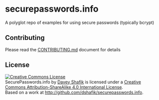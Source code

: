 # securepasswords.info


A polyglot repo of examples for using secure passwords (typically bcrypt)

## Contributing

Please read the [CONTRIBUTING.md](/blob/master/CONTRIBUTING.md) document for details

## License

<a rel="license" href="http://creativecommons.org/licenses/by-sa/4.0/"><img alt="Creative Commons License" style="border-width:0" src="https://i.creativecommons.org/l/by-sa/4.0/88x31.png" /></a><br /><span xmlns:dct="http://purl.org/dc/terms/" property="dct:title">SecurePasswords.info</span> by <a xmlns:cc="http://creativecommons.org/ns#" href="http://securepasswords.info" property="cc:attributionName" rel="cc:attributionURL">Davey Shafik</a> is licensed under a <a rel="license" href="http://creativecommons.org/licenses/by-sa/4.0/">Creative Commons Attribution-ShareAlike 4.0 International License</a>.<br />Based on a work at <a xmlns:dct="http://purl.org/dc/terms/" href="http://github.com/dshafik/securepasswords.info" rel="dct:source">http://github.com/dshafik/securepasswords.info</a>.
